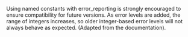 Using named constants with error_reporting is strongly encouraged to ensure compatibility for future versions. As error levels are added, the range of integers increases, so older integer-based error levels will not always behave as expected. (Adapted from the documentation).

<?php

// This is ready for PHP next version
error_reporting(E_ALL & ~E_DEPRECATED & ~E_STRICT & ~E_NOTICE & ~E_WARNING);

// This is not ready for PHP next version
error_reporting(2047);

// -1 and 0 are omitted, as they will be valid even is constants changes.
error_reporting(-1);
error_reporting(0);

?>

